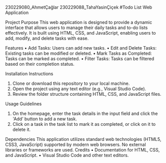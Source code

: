 230229080_AhmetÇağlar 230229088_TahaYasinÇiçek
#Todo List Web Application

Project Purpose
This web application is designed to provide a dynamic interface that allows users to manage their daily tasks and to-do lists effectively. It is built using HTML, CSS, and JavaScript, enabling users to add, modify, and delete tasks with ease.

Features 
•	Add Tasks: Users can add new tasks.
•	Edit and Delete Tasks: Existing tasks can be modified or deleted.
•	Mark Tasks as Completed: Tasks can be marked as completed.
•	Filter Tasks: Tasks can be filtered based on their completion status.

Installation Instructions
1.	Clone or download this repository to your local machine.
2.	Open the project using any text editor (e.g., Visual Studio Code). 
3.	Review the folder structure containing HTML, CSS, and JavaScript files.

Usage Guidelines 
1.	On the homepage, enter the task details in the input field and click the 'Add’ button to add a new task.
2.	Click on a task in the task list to mark it as completed, or click on it to delete it.

Dependencies
This application utilizes standard web technologies (HTML5, CSS3, JavaScript) supported by modern web browsers. No external libraries or frameworks are used.
Credits
•	Documentation for HTML, CSS, and JavaScript.
•	Visual Studio Code and other text editors.


